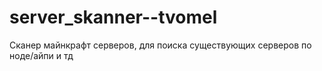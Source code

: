 # server_skanner--tvomel
Сканер майнкрафт серверов, для поиска существующих серверов по ноде/айпи и тд
